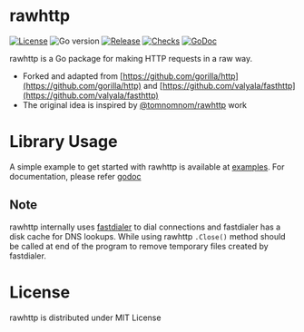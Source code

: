 # rawhttp

[![License](https://img.shields.io/github/license/projectdiscovery/rawhttp)](LICENSE.md)
![Go version](https://img.shields.io/github/go-mod/go-version/projectdiscovery/rawhttp?filename=go.mod)
[![Release](https://img.shields.io/github/release/projectdiscovery/rawhttp)](https://github.com/B9O2/rawhttp/releases/)
[![Checks](https://github.com/B9O2/rawhttp/actions/workflows/build_test.yaml/badge.svg)](https://github.com/B9O2/rawhttp/actions/workflows/build_test.yaml)
[![GoDoc](https://img.shields.io/badge/go-reference-blue)](https://pkg.go.dev/github.com/B9O2/rawhttp)

rawhttp is a Go package for making HTTP requests in a raw way.


- Forked and adapted from [https://github.com/gorilla/http](https://github.com/gorilla/http) and [https://github.com/valyala/fasthttp](https://github.com/valyala/fasthttp)
- The original idea is inspired by [@tomnomnom/rawhttp](https://github.com/tomnomnom/rawhttp) work


# Library Usage

A simple example to get started with rawhttp is available at [examples](./example/simple/main.go). For documentation, please refer [godoc](https://pkg.go.dev/github.com/B9O2/rawhttp)

## Note

rawhttp internally uses [fastdialer](https://github.com/projectdiscovery/fastdialer) to dial connections and fastdialer has a disk cache for DNS lookups. While using rawhttp `.Close()` method should be called at end of the program to remove temporary files created by fastdialer.

# License

rawhttp is distributed under MIT License